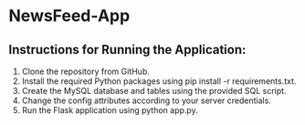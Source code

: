 # NewsFeed-App

## Instructions for Running the Application:
1. Clone the repository from GitHub.
2. Install the required Python packages using pip install -r requirements.txt.
3. Create the MySQL database and tables using the provided SQL script.
4. Change the config attributes according to your server credentials.
4. Run the Flask application using python app.py.
